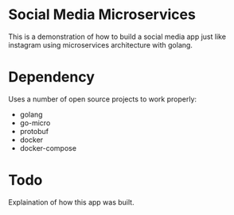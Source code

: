 # Social Media Microservices


This is a demonstration of how to build a social media app just like instagram using microservices architecture with golang.

# Dependency
Uses a number of open source projects to work properly:

- golang
- go-micro
- protobuf
- docker
- docker-compose

# Todo

Explaination of how this app was built.